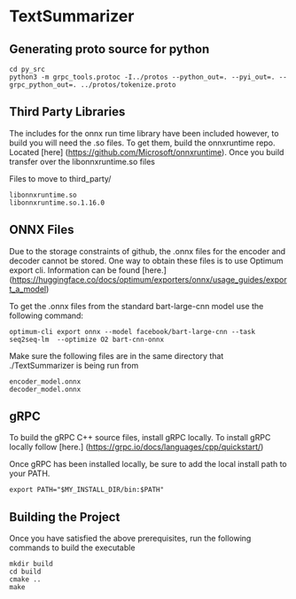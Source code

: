 
# TextSummarizer


## Generating proto source for python 
```
cd py_src
python3 -m grpc_tools.protoc -I../protos --python_out=. --pyi_out=. --grpc_python_out=. ../protos/tokenize.proto
```

## Third Party Libraries
The includes for the onnx run time library have been included however, to build you will need the .so files. To get them, build the onnxruntime repo. Located [here] (https://github.com/Microsoft/onnxruntime). Once you build transfer over the libonnxruntime.so files

Files to move to third_party/
```
libonnxruntime.so
libonnxruntime.so.1.16.0
```

## ONNX Files
Due to the storage constraints of github, the .onnx files for the encoder and decoder cannot be stored. One way to obtain these files is to use Optimum export cli. Information can be found [here.] (https://huggingface.co/docs/optimum/exporters/onnx/usage_guides/export_a_model)

To get the .onnx files from the standard bart-large-cnn model use the following command:

```
optimum-cli export onnx --model facebook/bart-large-cnn --task seq2seq-lm  --optimize O2 bart-cnn-onnx
```

Make sure the following files are in the same directory that ./TextSummarizer is being run from
```
encoder_model.onnx
decoder_model.onnx
```

## gRPC
To build the gRPC C++ source files, install gRPC locally. To install gRPC locally follow [here.] (https://grpc.io/docs/languages/cpp/quickstart/)

Once gRPC has been installed locally, be sure to add the local install path to your PATH.
```
export PATH="$MY_INSTALL_DIR/bin:$PATH"
```

## Building the Project
Once you have satisfied the above prerequisites, run the following commands to build the executable
``` 
mkdir build 
cd build
cmake ..
make 
```
